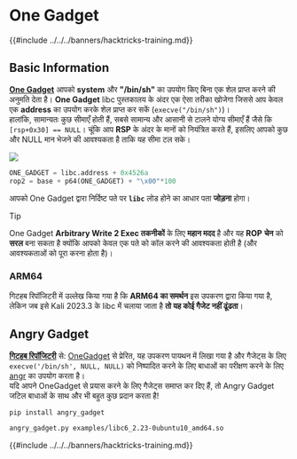 # One Gadget

{{#include ../../../banners/hacktricks-training.md}}

## Basic Information

[**One Gadget**](https://github.com/david942j/one_gadget) आपको **system** और **"/bin/sh"** का उपयोग किए बिना एक शेल प्राप्त करने की अनुमति देता है। **One Gadget** libc पुस्तकालय के अंदर एक ऐसा तरीका खोजेगा जिससे आप केवल एक **address** का उपयोग करके शेल प्राप्त कर सकें (`execve("/bin/sh")`)।\
हालांकि, सामान्यतः कुछ सीमाएँ होती हैं, सबसे सामान्य और आसानी से टालने योग्य सीमाएँ हैं जैसे कि `[rsp+0x30] == NULL`। चूंकि आप **RSP** के अंदर के मानों को नियंत्रित करते हैं, इसलिए आपको कुछ और NULL मान भेजने की आवश्यकता है ताकि यह सीमा टल सके।

![](<../../../images/image (754).png>)
```python
ONE_GADGET = libc.address + 0x4526a
rop2 = base + p64(ONE_GADGET) + "\x00"*100
```
आपको One Gadget द्वारा निर्दिष्ट पते पर **`libc`** लोड होने का आधार पता **जोड़ना** होगा।

> [!TIP]
> One Gadget **Arbitrary Write 2 Exec तकनीकों** के लिए **महान मदद** है और यह **ROP** **चेन** को **सरल** बना सकता है क्योंकि आपको केवल एक पते को कॉल करने की आवश्यकता होती है (और आवश्यकताओं को पूरा करना होता है)।

### ARM64

गिटहब रिपॉजिटरी में उल्लेख किया गया है कि **ARM64 का समर्थन** इस उपकरण द्वारा किया गया है, लेकिन जब इसे Kali 2023.3 के libc में चलाया जाता है **तो यह कोई गैजेट नहीं ढूंढता**।

## Angry Gadget

[**गिटहब रिपॉजिटरी**](https://github.com/ChrisTheCoolHut/angry_gadget) से: [OneGadget](https://github.com/david942j/one_gadget) से प्रेरित, यह उपकरण पायथन में लिखा गया है और गैजेट्स के लिए `execve('/bin/sh', NULL, NULL)` को निष्पादित करने के लिए बाधाओं का परीक्षण करने के लिए [angr](https://github.com/angr/angr) का उपयोग करता है।\
यदि आपने OneGadget से प्रयास करने के लिए गैजेट्स समाप्त कर दिए हैं, तो Angry Gadget जटिल बाधाओं के साथ और भी बहुत कुछ प्रदान करता है!
```bash
pip install angry_gadget

angry_gadget.py examples/libc6_2.23-0ubuntu10_amd64.so
```
{{#include ../../../banners/hacktricks-training.md}}

